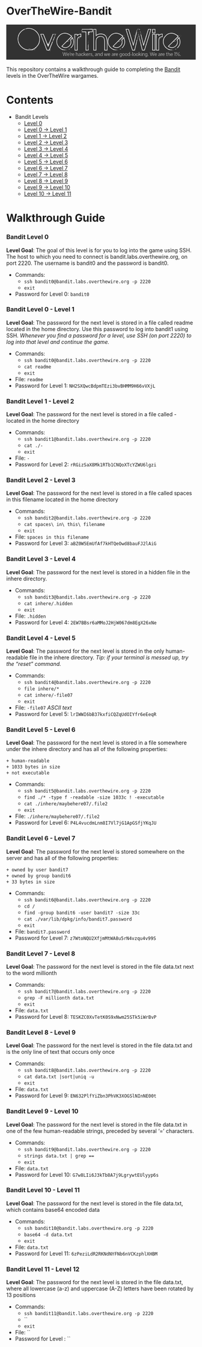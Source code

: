 # OverTheWire-Bandit
<p align="center">
    <img src = "Assets/overthewire-logo-1.png"/>
</p>

<!--![](Assets/overthewire-logo-1.png)-->

This repository contains a walkthrough guide to completing the [Bandit](http://www.overthewire.org/wargames) levels in the OverTheWire wargames.

# Contents
- Bandit Levels
    - [Level 0](#Bandit-Level-0)
    - [Level 0 → Level 1](#Bandit-Level-0---Level-1)
    - [Level 1 → Level 2](#Bandit-Level-1---Level-2)
    - [Level 2 → Level 3](#Bandit-Level-2---Level-3)
    - [Level 3 → Level 4](#Bandit-Level-3---Level-4)
    - [Level 4 → Level 5](#Bandit-Level-4---Level-5)
    - [Level 5 → Level 6](#Bandit-Level-5---Level-6)
    - [Level 6 → Level 7](#Bandit-Level-6---Level-7)
    - [Level 7 → Level 8](#Bandit-Level-7---Level-8)
    - [Level 8 → Level 9](#Bandit-Level-8---Level-9)
    - [Level 9 → Level 10](#Bandit-Level-9---Level-10)
    - [Level 10 → Level 11](#Bandit-Level-10---Level-11)

# Walkthrough Guide
### Bandit Level 0  
**Level Goal**: The goal of this level is for you to log into the game using SSH. The host to which you need to connect is bandit.labs.overthewire.org, on port 2220. The username is bandit0 and the password is bandit0.

* Commands: 
    - `ssh bandit0@bandit.labs.overthewire.org -p 2220`
    - `exit`
* Password for Level 0: `bandit0`

### Bandit Level 0 - Level 1  
**Level Goal**: The password for the next level is stored in a file called readme located in the home directory. Use this password to log into bandit1 using SSH. *Whenever you find a password for a level, use SSH (on port 2220) to log into that level and continue the game.*

* Commands: 
    - `ssh bandit0@bandit.labs.overthewire.org -p 2220`
    - `cat readme`
    - `exit`
* File: `readme`
* Password for Level 1: `NH2SXQwcBdpmTEzi3bvBHMM9H66vVXjL`

### Bandit Level 1 - Level 2  
**Level Goal**: The password for the next level is stored in a file called - located in the home directory

* Commands: 
    - `ssh bandit1@bandit.labs.overthewire.org -p 2220`
    - `cat ./-`
    - `exit`
* File: `-`
* Password for Level 2: `rRGizSaX8Mk1RTb1CNQoXTcYZWU6lgzi` 

### Bandit Level 2 - Level 3  
**Level Goal**: The password for the next level is stored in a file called spaces in this filename located in the home directory

* Commands: 
    - `ssh bandit2@bandit.labs.overthewire.org -p 2220`
    - `cat spaces\ in\ this\ filename`
    - `exit`
* File: `spaces in this filename`
* Password for Level 3: `aBZ0W5EmUfAf7kHTQeOwd8bauFJ2lAiG` 

### Bandit Level 3 - Level 4  
**Level Goal**: The password for the next level is stored in a hidden file in the inhere directory.

* Commands: 
    - `ssh bandit3@bandit.labs.overthewire.org -p 2220`
    - `cat inhere/.hidden`
    - `exit`
* File: `.hidden`
* Password for Level 4: `2EW7BBsr6aMMoJ2HjW067dm8EgX26xNe`

### Bandit Level 4 - Level 5 
**Level Goal**: The password for the next level is stored in the only human-readable file in the inhere directory. *Tip: if your terminal is messed up, try the “reset” command.*

* Commands: 
    - `ssh bandit4@bandit.labs.overthewire.org -p 2220`
    - `file inhere/*`
    - `cat inhere/-file07`
    - `exit`
* File: `-file07` *ASCII text*
* Password for Level 5: `lrIWWI6bB37kxfiCQZqUdOIYfr6eEeqR`

### Bandit Level 5 - Level 6  
**Level Goal**: The password for the next level is stored in a file somewhere under the inhere directory and has all of the following properties:

    + human-readable
    + 1033 bytes in size
    + not executable

* Commands: 
    - `ssh bandit5@bandit.labs.overthewire.org -p 2220`
    - `find ./* -type f -readable -size 1033c ! -executable`
    - `cat ./inhere/maybehere07/.file2`
    - `exit`
* File: `./inhere/maybehere07/.file2`
* Password for Level 6: `P4L4vucdmLnm8I7Vl7jG1ApGSfjYKqJU`

### Bandit Level 6 - Level 7 
**Level Goal**: The password for the next level is stored somewhere on the server and has all of the following properties:

    + owned by user bandit7
    + owned by group bandit6
    + 33 bytes in size

* Commands: 
    - `ssh bandit6@bandit.labs.overthewire.org -p 2220`
    - `cd /`
    - `find -group bandit6 -user bandit7 -size 33c`
    - `cat ./var/lib/dpkg/info/bandit7.password`
    - `exit`
* File: `bandit7.password`
* Password for Level 7: `z7WtoNQU2XfjmMtWA8u5rN4vzqu4v99S`

### Bandit Level 7 - Level 8  
**Level Goal**: The password for the next level is stored in the file data.txt next to the word millionth

* Commands: 
    - `ssh bandit7@bandit.labs.overthewire.org -p 2220`
    - `grep -F millionth data.txt`
    - `exit`
* File: `data.txt`
* Password for Level 8: `TESKZC0XvTetK0S9xNwm25STk5iWrBvP`

### Bandit Level 8 - Level 9
**Level Goal**: The password for the next level is stored in the file data.txt and is the only line of text that occurs only once

* Commands: 
    - `ssh bandit8@bandit.labs.overthewire.org -p 2220`
    - `cat data.txt |sort|uniq -u`
    - `exit`
* File: `data.txt`
* Password for Level 9: `EN632PlfYiZbn3PhVK3XOGSlNInNE00t`

### Bandit Level 9 - Level 10 
**Level Goal**: The password for the next level is stored in the file data.txt in one of the few human-readable strings, preceded by several ‘=’ characters.


* Commands: 
    - `ssh bandit9@bandit.labs.overthewire.org -p 2220`
    - `strings data.txt | grep ==`
    - `exit`
* File: `data.txt`
* Password for Level 10: `G7w8LIi6J3kTb8A7j9LgrywtEUlyyp6s`

### Bandit Level 10 - Level 11 
**Level Goal**: The password for the next level is stored in the file data.txt, which contains base64 encoded data

* Commands: 
    - `ssh bandit10@bandit.labs.overthewire.org -p 2220`
    - `base64 -d data.txt`
    - `exit`
* File: `data.txt`
* Password for Level 11: `6zPeziLdR2RKNdNYFNb6nVCKzphlXHBM`

### Bandit Level 11  - Level 12 
**Level Goal**: The password for the next level is stored in the file data.txt, where all lowercase (a-z) and uppercase (A-Z) letters have been rotated by 13 positions

* Commands: 
    - `ssh bandit11@bandit.labs.overthewire.org -p 2220`
    - ``
    - `exit`
* File: ``
* Password for Level : ``
<!--
### Bandit Level  - Level  
**Level Goal**: 

* Commands: 
    - `ssh bandit@bandit.labs.overthewire.org -p 2220`
    - ``
    - `exit`
* File: ``
* Password for Level : ``
-->